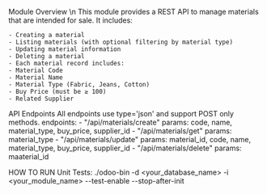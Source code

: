 Module Overview \n
    This module provides a REST API to manage materials that are intended for sale. It includes:

    - Creating a material
    - Listing materials (with optional filtering by material type)
    - Updating material information
    - Deleting a material
    - Each material record includes:
    - Material Code
    - Material Name
    - Material Type (Fabric, Jeans, Cotton)
    - Buy Price (must be ≥ 100)
    - Related Supplier

API Endpoints
    All endpoints use type='json' and support POST only methods.
    endpoints:
    - "/api/materials/create"
            params: code, name, material_type, buy_price, supplier_id
    - "/api/materials/get"
            params: material_type
    - "/api/materials/update"
            params: material_id, code, name, material_type, buy_price, supplier_id
    - "/api/materials/delete"
            params: maaterial_id

HOW TO RUN Unit Tests:
    ./odoo-bin -d <your_database_name> -i <your_module_name> --test-enable --stop-after-init

